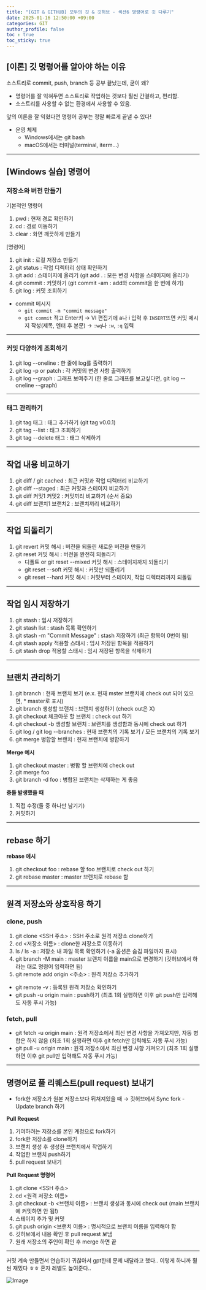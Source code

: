 ```yaml
---
title: "[GIT & GITHUB] 모두의 깃 & 깃허브 - 섹션6 명령어로 깃 다루기"
date: 2025-01-16 12:50:00 +09:00 
categories: GIT
author_profile: false
toc : true
toc_sticky: true
---
```


## [이론] 깃 명령어를 알아야 하는 이유
소스트리로 commit, push, branch 등 공부 끝났는데, 굳이 왜?
- 명령어를 잘 익혀두면 소스트리로 작업하는 것보다 훨씬 간결하고, 편리함.
- 소스트리를 사용할 수 없는 환경에서 사용할 수 있음.

앞의 이론을 잘 익혔다면 명령어 공부는 정말 빠르게 끝낼 수 있다!

- 운영 체제
    - Windows에서는 git bash
    - macOS에서는 터미널(terminal, iterm...)

---

## [Windows 실습] 명령어

### 저장소와 버전 만들기
기본적인 명령어
1. pwd : 현재 경로 확인하기
2. cd : 경로 이동하기
3. clear : 화면 깨끗하게 만들기

[명령어]
1. git init : 로컬 저장소 만들기
2. git status : 작업 디렉터리 상태 확인하기
3. git add : 스테이지에 올리기 (git add . : 모든 변경 사항을 스테이지에 올리기)
4. git commit : 커밋하기 (git commit -am : add와 commit을 한 번에 하기)
5. git log : 커밋 조회하기

- commit 메시지
    - `git commit -m "commit message"`
    - `git commit` 적고 Enter키 → VI 편집기에 a나 i 입력 후 `INSERT`뜨면 커밋 메시지 작성(제목, 엔터 후 본문) → `:wq`나 `:w`, `:q` 입력

---

### 커밋 다양하게 조회하기
1. git log --oneline : 한 줄에 log를 출력하기
2. git log -p or patch : 각 커밋의 변경 사항 출력하기
3. git log --graph : 그래프 보여주기 (한 줄로 그래프를 보고싶다면, git log --oneline --graph)

---

### 태그 관리하기
1. git tag 태그 : 태그 추가하기 (git tag v0.0.1)
2. git tag --list : 태그 조회하기
3. git tag --delete 태그 : 태그 삭제하기

---

## 작업 내용 비교하기
1. git diff / git cached : 최근 커밋과 작업 디렉터리 비교하기
2. git diff --staged : 최근 커밋과 스테이지 비교하기
3. git diff 커밋1 커밋2 : 커밋끼리 비교하기 (순서 중요)
4. git diff 브랜치1 브랜치2 : 브랜치끼리 비교하기

---

## 작업 되돌리기
1. git revert 커밋 해시 : 버전을 되돌린 새로운 버전을 만들기
2. git reset 커밋 해시 : 버전을 완전히 되돌리기
    - 디폴트 or git reset --mixed 커밋 해시 : 스테이지까지 되돌리기
    - git reset --soft 커밋 해시 : 커밋만 되돌리기
    - git reset --hard 커밋 해시 : 커밋부터 스테이지, 작업 디렉터리까지 되돌림

---

## 작업 임시 저장하기
1. git stash : 임시 저장하기
2. git stash list : stash 목록 확인하기
3. git stash -m "Commit Message" : stash 저장하기 (최근 항목이 0번이 됨)
4. git stash apply 적용할 스태시 : 임시 저장된 항목을 적용하기
5. git stash drop 적용할 스태시 : 임시 저장된 항목을 삭제하기

---

## 브랜치 관리하기
1. git branch : 현재 브랜치 보기 (e.x. 현재 mster 브랜치에 check out 되어 있으면, * master로 표시)
2. git branch 생성할 브랜치 : 브랜치 생성하기 (check out은 X)
3. git checkout 체크아웃 할 브랜치 : check out 하기
4. git checkout -b 생성할 브랜치 : 브랜치를 생성함과 동시에 check out 하기
5. git log / git log --branches : 현재 브랜치의 기록 보기 / 모든 브랜치의 기록 보기
6. git merge 병합할 브랜치 : 현재 브랜치에 병합하기

**Merge 예시**  
1. git checkout master : 병합 할 브랜치에 check out
2. git merge foo
3. git branch -d foo : 병합된 브랜치는 삭제하는 게 좋음

**충돌 발생했을 때**
1. 직접 수정(둘 중 하나만 남기기)
2. 커밋하기

---

## rebase 하기
**rebase 예시** 
1. git checkout foo : rebase 할 foo 브랜치로 check out 하기
2. git rebase master : master 브랜치로 rebase 함

---

## 원격 저장소와 상호작용 하기

### clone, push
1. git clone <SSH 주소> : SSH 주소로 원격 저장소 clone하기
2. cd <저장소 이름> : clone한 저장소로 이동하기
3. ls / ls -a : 저장소 내 파일 목록 확인하기 (-a 옵션은 숨김 파일까지 표시)
4. git branch -M main : master 브랜치 이름을 main으로 변경하기 (깃허브에서 하라는 대로 명령어 입력하면 됨)
5. git remote add origin <주소> : 원격 저장소 추가하기

- git remote -v : 등록된 원격 저장소 확인하기
- git push -u origin main : push하기 (최초 1회 실행하면 이후 git push만 입력해도 자동 푸시 가능)

### fetch, pull
- git fetch -u origin main : 원격 저장소에서 최신 변경 사항을 가져오지만, 자동 병합은 하지 않음 (최초 1회 실행하면 이후 git fetch만 입력해도 자동 푸시 가능)
- git pull -u origin main : 원격 저장소에서 최신 변경 사항 가져오기 (최초 1회 실행하면 이후 git pull만 입력해도 자동 푸시 가능)

---

## 명령어로 풀 리퀘스트(pull request) 보내기
- fork한 저장소가 원본 저장소보다 뒤쳐져있을 때 → 깃허브에서 Sync fork - Update branch 하기

**Pull Request**
1. 기여하려는 저장소를 본인 계정으로 fork하기
2. fork한 저장소를 clone하기
3. 브랜치 생성 후 생성한 브랜치에서 작업하기
4. 작업한 브랜치 push하기
5. pull request 보내기

**Pull Request 명령어**
1. git clone <SSH 주소>
2. cd <원격 저장소 이름>
3. git checkout -b <브랜치 이름> : 브랜치 생성과 동시에 check out (main 브랜치에 커밋하면 안 됨!)
4. 스테이지 추가 및 커밋
5. git push origin <브랜치 이름> : 명시적으로 브랜치 이름을 입력해야 함
6. 깃허브에서 내용 확인 후 pull request 보냄
7. 원래 저장소의 주인이 확인 후 merge 하면 끝

---

커밋 계속 만들면서 연습하기 귀찮아서 gpt한테 문제 내달라고 했다.. 이렇게 하니까 훨씬 재밌다 ㅎㅎ 혼자 레벨도 높여준다..

![Image](https://github.com/user-attachments/assets/2231d777-fcc1-49b3-abd4-01460ccced86)